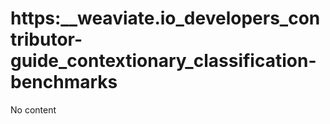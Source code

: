 # https:\_\_weaviate.io_developers_contributor-guide_contextionary_classification-benchmarks

No content
